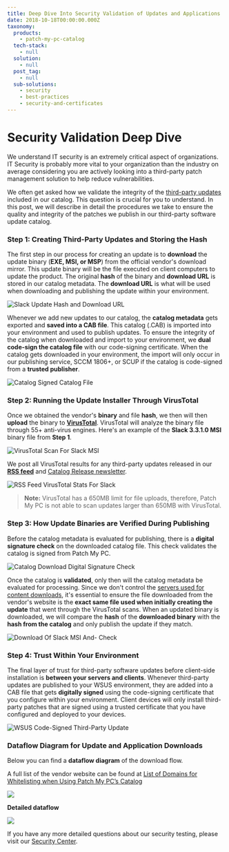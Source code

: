 ```yaml
---
title: Deep Dive Into Security Validation of Updates and Applications
date: 2018-10-18T00:00:00.000Z
taxonomy:
  products:
    - patch-my-pc-catalog
  tech-stack:
    - null
  solution:
    - null
  post_tag:
    - null
  sub-solutions:
    - security
    - best-practices
    - security-and-certificates
---
```


# Security Validation Deep Dive

We understand IT security is an extremely critical aspect of organizations.  IT Security is probably more vital to your organization than the industry on average considering you are actively looking into a third-party patch management solution to help reduce vulnerabilities.

We often get asked how we validate the integrity of the [third-party updates](../../supported-products/) included in our catalog. This question is crucial for you to understand. In this post, we will describe in detail the procedures we take to ensure the quality and integrity of the patches we publish in our third-party software update catalog.

### Step 1: Creating Third-Party Updates and Storing the Hash

The first step in our process for creating an update is to **download** the update binary (**EXE, MSI, or MSP**) from the official vendor's download mirror. This update binary will be the file executed on client computers to update the product. The original **hash** of the binary and **download URL** is stored in our catalog metadata. The **download URL** is what will be used when downloading and publishing the update within your environment.

![Slack Update Hash and Download URL](../../_images/Slack-Update-Hash-and-Download-URL.png)

Whenever we add new updates to our catalog, the **catalog metadata** gets exported and **saved into a CAB file**. This catalog (.CAB) is imported into your environment and used to publish updates. To ensure the integrity of the catalog when downloaded and import to your environment, we **dual code-sign the catalog file** with our code-signing certificate. When the catalog gets downloaded in your environment, the import will only occur in our publishing service, SCCM 1806+, or SCUP if the catalog is code-signed from a **trusted publisher**.

![Catalog Signed Catalog File](../../_images/Catalog-Signed.png)

### Step 2: Running the Update Installer Through VirusTotal

Once we obtained the vendor's **binary** and file **hash**, we then will then **upload** the binary to [**VirusTotal**](https://www.virustotal.com/). VirusTotal will analyze the binary file through 55+ anti-virus engines. Here's an example of the **Slack 3.3.1.0 MSI** binary file from **Step 1**.

![VirusTotal Scan For Slack MSI](../../_images/VirusTotal-Scan-For-Slack-MSI.png)

We post all VirusTotal results for any third-party updates released in our [**RSS feed**](https://patchmypc.com/category/scupcatalogupdates/feed) and [Catalog Release newsletter](https://patchmypc.com/scup-catalog-newsletter-signup).

![RSS Feed VirusTotal Stats For Slack](../../_images/RSS-Feed-VirusTotal-Stats-For-Slack.png)

> **Note:** VirusTotal has a 650MB limit for file uploads, therefore, Patch My PC is not able to scan updates larger than 650MB with VirusTotal.

### Step 3: How Update Binaries are Verified During Publishing

Before the catalog metadata is evaluated for publishing, there is a **digital signature check** on the downloaded catalog file. This check validates the catalog is signed from Patch My PC.

![Catalog Download Digital Signature Check](../../_images/Catalog-Download-Signature-Check.png)

Once the catalog is **validated**, only then will the catalog metadata be evaluated for processing. Since we don't control the [servers used for content downloads](../../list-of-domains-used-for-downloads-in-patch-my-pc-update-catalog/), it's essential to ensure the file downloaded from the vendor's website is the **exact same file used when initially creating the update** that went through the VirusTotal scans. When an updated binary is downloaded, we will compare the **hash** of the **downloaded binary** with the **hash from the catalog** and only publish the update if they match.

![Download Of Slack MSI And- Check](../../_images/Download-Of-Slack-MSI-And-Hash-Check.png)

### Step 4: Trust Within Your Environment

The final layer of trust for third-party software updates before client-side installation is **between your servers and clients**. Whenever third-party updates are published to your WSUS environment, they are added into a CAB file that gets **digitally signed** using the code-signing certificate that you configure within your environment. Client devices will only install third-party patches that are signed using a trusted certificate that you have configured and deployed to your devices.

![WSUS Code-Signed Third-Party Update](../../_images/WSUS-Code-Signed-Third-Party-Update.png)

### Dataflow Diagram for Update and Application Downloads

Below you can find a **dataflow diagram** of the download flow.

A full list of the vendor website can be found at [List of Domains for Whitelisting when Using Patch My PC’s Catalog](../../list-of-domains-used-for-downloads-in-patch-my-pc-update-catalog/)

![](../../_images/Patch-My-PC-Dataflow-Diagram-for-Downloads-2.png)

**Detailed dataflow**

![](../../_images/PMP-Architecture-WSUS_ConfigMgr_Intune.png)

If you have any more detailed questions about our security testing, please visit our [Security Center](https://patchmypc.com/security/).
